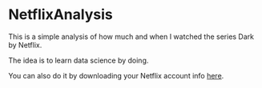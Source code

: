 # NetflixAnalysis

This is a simple analysis of how much and when I watched the series Dark by Netflix.

The idea is to learn data science by doing.

You can also do it by downloading your Netflix account info [here](https://www.netflix.com/account/getmyinfo).
